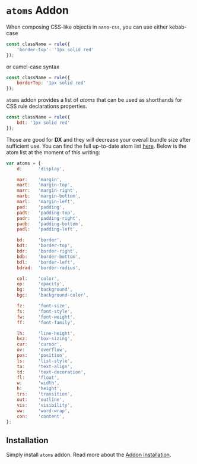 # `atoms` Addon

When composing CSS-like objects in `nano-css`, you can use either kebab-case

```js
const className = rule({
    'border-top': '1px solid red'
});
```

or camel-case syntax

```js
const className = rule({
    borderTop: '1px solid red'
});
```

`atoms` addon provides a list of *atoms* that can be used as shorthands for CSS rule declarations properties.

```js
const className = rule({
    bdt: '1px solid red'
});
```

Those are good for __DX__ and they will decrease your overall bundle size after
sufficient use. You can find the full up-to-date atom list [here](../addon/atoms.js). Below
is the atom list at the moment of this writing:

```js
var atoms = {
    d:      'display',

    mar:    'margin',
    mart:   'margin-top',
    marr:   'margin-right',
    marb:   'margin-bottom',
    marl:   'margin-left',
    pad:    'padding',
    padt:   'padding-top',
    padr:   'padding-right',
    padb:   'padding-bottom',
    padl:   'padding-left',

    bd:     'border',
    bdt:    'border-top',
    bdr:    'border-right',
    bdb:    'border-bottom',
    bdl:    'border-left',
    bdrad:  'border-radius',

    col:    'color',
    op:     'opacity',
    bg:     'background',
    bgc:    'background-color',

    fz:     'font-size',
    fs:     'font-style',
    fw:     'font-weight',
    ff:     'font-family',

    lh:     'line-height',
    bxz:    'box-sizing',
    cur:    'cursor',
    ov:     'overflow',
    pos:    'position',
    ls:     'list-style',
    ta:     'text-align',
    td:     'text-decoration',
    fl:     'float',
    w:      'width',
    h:      'height',
    trs:    'transition',
    out:    'outline',
    vis:    'visibility',
    ww:     'word-wrap',
    con:    'content',
};
```


## Installation

Simply install `atoms` addon. Read more about the [Addon Installation](./Addons.md#addon-installation).
